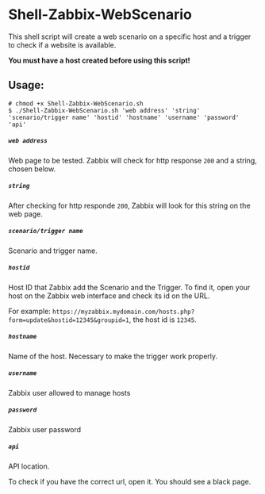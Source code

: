 # Shell-Zabbix-WebScenario

This shell script will create a web scenario on a specific host and a trigger to check if a website is available.

__You must have a host created before using this script!__ 

## Usage:
```
# chmod +x Shell-Zabbix-WebScenario.sh
$ ./Shell-Zabbix-WebScenario.sh 'web address' 'string' 'scenario/trigger name' 'hostid' 'hostname' 'username' 'password' 'api'
```

##### `web address`
Web page to be tested. Zabbix will check for http response `200` and a string, chosen below.
##### `string`
After checking for http responde `200`, Zabbix will look for this string on the web page.
##### `scenario/trigger name`
Scenario and trigger name.
##### `hostid`
Host ID that Zabbix add the Scenario and the Trigger. To find it, open your host on the Zabbix web interface and check its id on the URL.

For example:
`https://myzabbix.mydomain.com/hosts.php?form=update&hostid=12345&groupid=1`, the host id is `12345`.
##### `hostname`
Name of the host. Necessary to make the trigger work properly.
##### `username`
Zabbix user allowed to manage hosts
##### `password`
Zabbix user password
##### `api`
API location. 

To check if you have the correct url, open it. You should see a black page.
